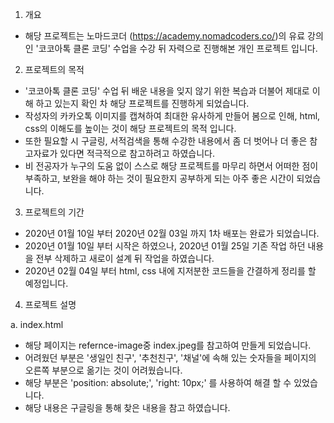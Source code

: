 1. 개요

- 해당 프로젝트는 노마드코더 (https://academy.nomadcoders.co/)의 유료 강의인 '코코아톡 클론 코딩' 수업을 수강 뒤 자력으로 진행해본 개인 프로젝트 입니다.

2. 프로젝트의 목적

- '코코아톡 클론 코딩' 수업 뒤 배운 내용을 잊지 않기 위한 복습과 더불어 제대로 이해 하고 있는지 확인 차 해당 프로젝트를 진행하게 되었습니다.
- 작성자의 카카오톡 이미지를 캡쳐하여 최대한 유사하게 만들어 봄으로 인해, html, css의 이해도를 높이는 것이 해당 프로젝트의 목적 입니다.
- 또한 필요할 시 구글링, 서적검색을 통해 수강한 내용에서 좀 더 벗어나 더 좋은 참고자료가 있다면 적극적으로 참고하려고 하였습니다.
- 비 전공자가 누구의 도움 없이 스스로 해당 프로젝트를 마무리 하면서 어떠한 점이 부족하고, 보완을 해야 하는 것이 필요한지 공부하게 되는 아주 좋은 시간이 되었습니다.

3. 프로젝트의 기간

- 2020년 01월 10일 부터 2020년 02월 03일 까지 1차 배포는 완료가 되었습니다.
- 2020년 01월 10일 부터 시작은 하였으나, 2020년 01월 25일 기존 작업 하던 내용을 전부 삭제하고 새로이 설계 뒤 작업을 하였습니다.
- 2020년 02월 04일 부터 html, css 내에 지저분한 코드들을 간결하게 정리를 할 예정입니다.

4. 프로젝트 설명

a. index.html

- 해당 페이지는 refernce-image중 index.jpeg를 참고하여 만들게 되었습니다.
- 어려웠던 부분은 '생일인 친구', '추천친구', '채널'에 속해 있는 숫자들을 페이지의 오른쪽 부분으로 옮기는 것이 어려웠습니다.
- 해당 부분은 'position: absolute;', 'right: 10px;' 를 사용하여 해결 할 수 있었습니다.
- 해당 내용은 구글링을 통해 찾은 내용을 참고 하였습니다.
